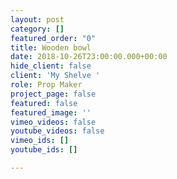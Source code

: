 ```yaml
---
layout: post
category: []
featured_order: "0"
title: Wooden bowl
date: 2018-10-26T23:00:00.000+00:00
hide_client: false
client: 'My Shelve '
role: Prop Maker
project_page: false
featured: false
featured_image: ''
vimeo_videos: false
youtube_videos: false
vimeo_ids: []
youtube_ids: []

---
```

